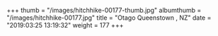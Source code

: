 +++
thumb = "/images/hitchhike-00177-thumb.jpg"
albumthumb = "/images/hitchhike-00177.jpg"
title = "Otago Queenstown , NZ"
date = "2019:03:25 13:19:32"
weight = 177
+++
